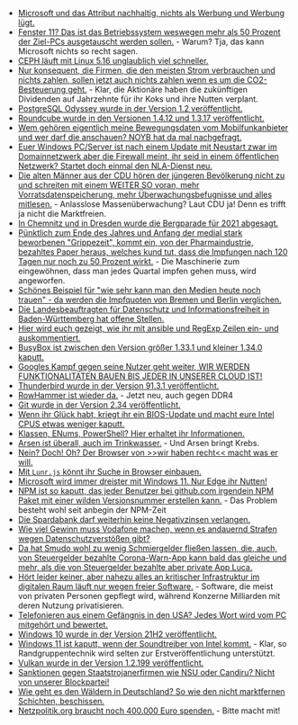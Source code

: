 * [Microsoft und das Attribut nachhaltig, nichts als Werbung und Werbung lügt.](https://www.borncity.com/blog/2021/11/14/microsoft-die-nachhaltigkeit-und-windows-11-als-umwweltkatastrophe/)
* [Fenster 11? Das ist das Betriebssystem weswegen mehr als 50 Prozent der Ziel-PCs ausgetauscht werden sollen.](https://www.borncity.com/blog/2021/11/14/microsoft-die-nachhaltigkeit-und-windows-11-als-umweltkatastrophe-teil-2/) - Warum? Tja, das kann Microsoft nichts so recht sagen.
* [CEPH läuft mit Linux 5.16 unglaublich viel schneller.](https://www.phoronix.com/scan.php?page=news_item&px=Linux-5.16-Ceph)
* [Nur konsequent, die Firmen, die den meisten Strom verbrauchen und nichts zahlen, sollen jetzt auch nichts zahlen wenn es um die CO2-Besteuerung geht.](https://www.sonnenseite.com/de/wirtschaft/verbraucherzentrale-warnt-vor-geplanter-erstattung-der-co2-bepreisung-fuer-unternehmen/) - Klar, die Aktionäre haben die zukünftigen Dividenden auf Jahrzehnte für ihr Koks und ihre Nutten verplant.
* [PostgreSQL Odyssey wurde in der Version 1.2 veröffentlicht.](https://www.postgresql.org/about/news/odyssey-12-released-2351/)
* [Roundcube wurde in den Versionen 1.4.12 und 1.3.17 veröffentlicht.](https://roundcube.net/news/2021/11/12/security-updates-1.4.12-and-1.3.17-released)
* [Wem gehören eigentlich meine Bewegungsdaten vom Mobilfunkanbieter und wer darf die anschauen? NOYB hat da mal nachgefragt.](https://noyb.eu/de/handydaten-nicht-personenbezogen-noyb-ruft-bundesverwaltungsgericht)
* [Euer Windows PC/Server ist nach einem Update mit Neustart zwar im Domainnetzwerk aber die Firewall meint, ihr seid in einem öffentlichen Netzwerk? Startet doch einmal den NLA-Dienst neu.](https://www.borncity.com/blog/2021/11/15/windows-10-windows-server-sonderupdates-korrigieren-dc-authentifizierungsfehler-14-11-2021/)
* [Die alten Männer aus der CDU hören der jüngeren Bevölkerung nicht zu und schreiten mit einem WEITER SO voran, mehr Vorratsdatenspeicherung, mehr Überwachungsbefugnisse und alles mitlesen.](https://netzpolitik.org/2021/positionspapier-cdu-will-anonyme-chats-verhindern-und-die-vorratsdatenspeicherung-zurueck/) - Anlasslose Massenüberwachung? Laut CDU ja! Denn es trifft ja nicht die Marktfreien.
* [In Chemnitz und in Dresden wurde die Bergparade für 2021 abgesagt.](https://knappenverein.de/absage-der-bergparaden-in-chemnitz-und-dresden/)
* [Pünktlich zum Ende des Jahres und Anfang der medial stark beworbenen "Grippezeit", kommt ein, von der Pharmaindustrie, bezahltes Paper heraus, welches kund tut, dass die Impfungen nach 120 Tagen nur noch zu 50 Prozent wirkt.](https://blog.fefe.de/?ts=9f6c5e89) - Die Maschinerie zum eingewöhnen, dass man jedes Quartal impfen gehen muss, wird angeworfen.
* [Schönes Beispiel für "wie sehr kann man den Medien heute noch trauen" - da werden die Impfquoten von Bremen und Berlin verglichen.](https://blog.fefe.de/?ts=9f6caa23)
* [Die Landesbeauftragten für Datenschutz und Informationsfreiheit in Baden-Württemberg hat offene Stellen.](https://www.kuketz-blog.de/lfdi-bw-offene-stelle-fuer-informatiker-nerds-hacker-datenschuetzer/)
* [Hier wird euch gezeigt, wie ihr mit ansible und RegExp Zeilen ein- und auskommentiert.](https://www.shellhacks.com/ansible-comment-out-uncomment-lines-in-a-file/)
* [BusyBox ist zwischen den Version größer 1.33.1 und kleiner 1.34.0 kaputt.](https://www.borncity.com/blog/2021/11/12/14-schwachstellen-in-busybox/)
* [Googles Kampf gegen seine Nutzer geht weiter, WIR WERDEN FUNKTIONALITÄTEN BAUEN BIS JEDER IN UNSERER CLOUD IST!](https://utcc.utoronto.ca/~cks/space/blog/web/ChromePrivateNetBlocks)
* [Thunderbird wurde in der Version 91.3.1 veröffentlicht.](https://www.borncity.com/blog/2021/11/16/thunderbird-91-3-1/)
* [RowHammer ist wieder da.](https://www.bleepingcomputer.com/news/security/new-rowhammer-technique-bypasses-existing-ddr4-memory-defenses/) - Jetzt neu, auch gegen DDR4
* [Git wurde in der Version 2.34 veröffentlicht.](https://www.phoronix.com/scan.php?page=news_item&px=Git-2.34-Released)
* [Wenn ihr Glück habt, kriegt ihr ein BIOS-Update und macht eure Intel CPUS etwas weniger kaputt.](https://www.bleepingcomputer.com/news/security/high-severity-bios-flaws-affect-numerous-intel-processors/)
* [Klassen, ENums, PowerShell? Hier erhaltet ihr Informationen.](https://arcanecode.com/2021/11/15/fun-with-powershell-enums/)
* [Arsen ist überall, auch im Trinkwasser.](https://netzfrauen.org/2021/11/15/water-4-2/) - Und Arsen bringt Krebs.
* [Nein? Doch! Oh? Der Browser von >>wir haben recht<< macht was er will.](https://www.kuketz-blog.de/google-chrome-datensendeverhalten-desktop-version-browser-check-teil21/)
* [Mit `Lunr.js` könnt ihr Suche in Browser einbauen.](https://opensource.com/article/21/11/client-side-javascript-search-lunrjs)
* [Microsoft wird immer dreister mit Windows 11. Nur Edge ihr Nutten!](https://blog.fefe.de/?ts=9f6bd7be)
* [NPM ist so kaputt, das jeder Benutzer bei github.com irgendein NPM Paket mit einer wilden Versionsnummer erstellen kann.](https://blog.fefe.de/?ts=9f6d176a) - Das Problem besteht wohl seit anbegin der NPM-Zeit
* [Die Spardabank darf weiterhin keine Negativzinsen verlangen.](https://blog.fefe.de/?ts=9f6d7727)
* [Wie viel Gewinn muss Vodafone machen, wenn es andauernd Strafen wegen Datenschutzverstößen gibt?](https://netzpolitik.org/2021/datenschutzverstoesse-in-europa-vodafone-kassiert-strafen-am-laufenden-band/)
* [Da hat Smudo wohl zu wenig Schmiergelder fließen lassen, die, auch, von Steuergelder bezahlte Corona-Warn-App kann bald das gleiche und mehr, als die von Steuergelder bezahlte aber private App Luca.](https://netzpolitik.org/2021/infektionsschutzgesetz-corona-warn-app-koennte-luca-bald-obsolet-machen/)
* [Hört leider keiner, aber nahezu alles an kritischer Infrastruktur im digitalen Raum läuft nur wegen freier Software.](https://netzpolitik.org/2021/offene-digitale-basistechnologien-millionenprogramm-zur-unterstuetzung-von-open-source-gefordert/) - Software, die meist von privaten Personen gepflegt wird, während Konzerne Milliarden mit deren Nutzung privatisieren.
* [Telefonieren aus einem Gefängnis in den USA? Jedes Wort wird vom PC mitgehört und bewertet.](https://netzpolitik.org/2021/gefaengniskommunikation-in-den-usa-wenn-die-software-mithoert/)
* [Windows 10 wurde in der Version 21H2 veröffentlicht.](https://www.windowspro.de/news/windows-10-21h2-ist-verfuegbar-aus-fuer-sac-neues-release-2022-support-bis-2025/04916.html)
* [Windows 11 ist kaputt, wenn der Soundtreiber von Intel kommt.](https://www.bleepingcomputer.com/news/microsoft/windows-11-issue-with-intel-audio-drivers-triggers-blue-screens/) - Klar, so Randgruppentechnik wird selten zur Erstveröffentlichung unterstützt.
* [Vulkan wurde in der Version 1.2.199 veröffentlicht.](https://www.phoronix.com/scan.php?page=news_item&px=Vulkan-1.2.199)
* [Sanktionen gegen Staatstrojanerfirmen wie NSU oder Candiru? Nicht von unserer Blockpartei!](https://netzpolitik.org/2021/nso-und-candiru-bundesregierung-will-keine-sanktionen-gegen-staatstrojaner-firmen/)
* [Wie geht es den Wäldern in Deutschland? So wie den nicht marktfernen Schichten, beschissen.](https://www.sonnenseite.com/de/umwelt/waelder-in-deutschland-in-ernstem-zustand/)
* [Netzpolitik.org braucht noch 400.000 Euro spenden.](https://netzpolitik.org/2021/1millionfordigitalrights-mach-mit-uns-den-unterschied/) - Bitte macht mit!
